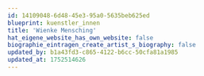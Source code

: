 ```yaml
---
id: 14109048-6d48-45e3-95a0-5635beb625ed
blueprint: kuenstler_innen
title: 'Wienke Mensching'
hat_eigene_website_has_own_website: false
biographie_eintragen_create_artist_s_biography: false
updated_by: b1a43fd3-c865-4122-b6cc-50cfa81a1985
updated_at: 1752514626
---
```

